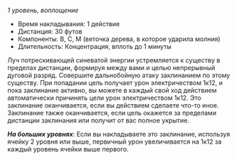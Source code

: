 *1 уровень, воплощение*

- Время накладывания: 1 действие 
- Дистанция: 30 футов 
- Компоненты: В, С, М (веточка дерева, в которое ударила молния) 
- Длительность: Концентрация, вплоть до 1 минуты 

Луч потрескивающей синеватой энергии устремляется к существу в пределах дистанции, формируя между вами и целью непрерывный дуговой разряд. Совершите дальнобойную атаку заклинанием по этому существу. При попадании цель получает урон электричеством 1к12, и пока заклинание активно, вы можете в каждый свой ход действием автоматически причинять цели урон электричеством 1к12. Это заклинание оканчивается, если вы действием сделаете что-то иное. Заклинание также оканчивается, если цель окажется за пределами дистанции заклинания или получит от вас полное укрытие. 

***На больших уровнях***: Если вы накладываете это заклинание, используя ячейку 2 уровня или выше, первичный урон увеличивается на 1к12 за каждый уровень ячейки выше первого.